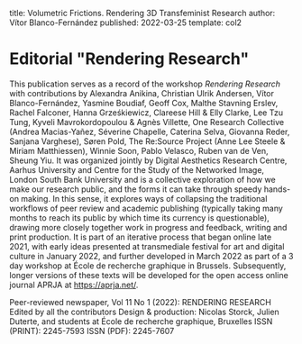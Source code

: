 title: Volumetric Frictions. Rendering 3D Transfeminist Research
author: Vítor Blanco-Fernández
published: 2022-03-25
template: col2





# Editorial "Rendering Research"

This publication serves as a record of the workshop *Rendering Research* with contributions by Alexandra Anikina, Christian Ulrik Andersen, Vítor Blanco-Fernández, Yasmine Boudiaf, Geoff Cox, Malthe Stavning Erslev, Rachel Falconer, Hanna Grześkiewicz, Clareese Hill & Elly Clarke, Lee Tzu Tung, Kyveli Mavrokordopoulou & Agnès Villette, One Research Collective (Andrea Macias-Yañez, Séverine Chapelle, Caterina Selva, Giovanna Reder, Sanjana Varghese), Søren Pold, The Re:Source Project (Anne Lee Steele & Miriam Matthiessen), Winnie Soon, Pablo Velasco, Ruben van de Ven, Sheung Yiu. It was organized jointly by Digital Aesthetics Research Centre, Aarhus University and Centre for the Study of the Networked Image, London South Bank University and is a collective exploration of how we make our research public, and the forms it can take through speedy hands-on making. In this sense, it explores ways of collapsing the traditional workflows of peer review and academic publishing (typically taking many months to reach its public by which time its currency is questionable), drawing more closely together work in progress and feedback, writing and print production. It is part of an iterative process that began online late 2021, with early ideas presented at transmediale festival for art and digital culture in January 2022, and further developed in March 2022 as part of a 3 day workshop at École de recherche graphique in Brussels. Subsequently, longer versions of these texts will be developed for the open access online journal APRJA at https://aprja.net/.

Peer-reviewed newspaper, Vol 11 No 1 (2022): RENDERING RESEARCH
Edited by all the contributors
Design & production: Nicolas Storck, Julien Duterte, and students at École de recherche graphique, Bruxelles 
ISSN (PRINT): 2245-7593
ISSN (PDF): 2245-7607
